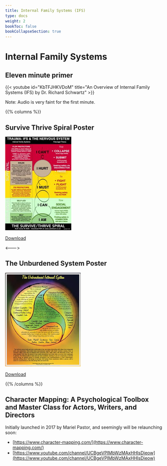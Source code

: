 ```yaml
---
title: Internal Family Systems (IFS)
type: docs
weight: 2
bookToc: false
bookCollapseSection: true
---
```


# Internal Family Systems

## Eleven minute primer

{{< youtube id="KbTFJHKVDoM" title="An Overview of Internal Family Systems (IFS) by Dr. Richard Schwartz" >}}

Note: Audio is very faint for the first minute.

{{% columns %}}

## Survive Thrive Spiral Poster

![Survive Thrive Spiral](The-SurviveThrive-Spiral-small-212x300.jpg)

[Download](https://calmheart.co.uk/resources/)

<--->

## The Unburdened System Poster

![The Unburdened System](UnburdenedSystem.png)

[Download](https://www.marielpastor.com/the-unburdened-system)

{{% /columns %}}

## Character Mapping: A Psychological Toolbox and Master Class for Actors, Writers, and Directors

Initially launched in 2017 by Mariel Pastor, and seemingly will be relaunching soon:

- [https://www.character-mapping.com/](https://www.character-mapping.com/)
- [https://www.youtube.com/channel/UCBgeVPlMbWzMAxHHIsDieow](https://www.youtube.com/channel/UCBgeVPlMbWzMAxHHIsDieow)


